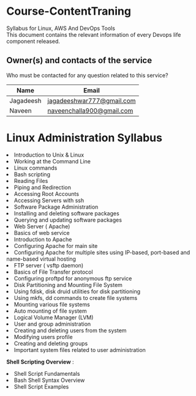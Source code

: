 # Course-ContentTraning
Syllabus for Linux, AWS And DevOps Tools  
This document contains the relevant information of every Devops life component released.

## Owner(s) and contacts of the service <Service>

Who must be contacted for any question related to this service?

| Name | Email |
| ---  | ---   |
| Jagadeesh | jagadeeshwar777@gmail.com |
| Naveen | naveenchalla900@gmail.com |

# **Linux Administration Syllabus**
<li>Introduction to Unix & Linux
<li>Working at the Command Line
<li>Linux commands
<li>Bash scripting
<li>Reading Files
<li>Piping and Redirection
<li>Accessing Root Accounts
<li>Accessing Servers with ssh
<li>Software Package Administration
<li>Installing and deleting software packages
<li>Querying and updating software packages
<li>Web Server ( Apache)
<li>Basics of web service
<li>Introduction to Apache
<li>Configuring Apache for main site
<li>Configuring Apache for multiple sites using IP-based, port-based and name-based virtual hosting

<li>FTP server ( vsftp daemon)
<li>Basics of File Transfer protocol
<li>Configuring proftpd for anonymous ftp service

<li>Disk Partitioning and Mounting File System
<li>Using fdisk, disk druid utilities for disk partitioning
<li>Using mkfs, dd commands to create file systems
<li>Mounting various file systems
<li>Auto mounting of file system
<li>Logical Volume Manager (LVM)

<li>User and group administration
<li>Creating and deleting users from the system
<li>Modifying users profile
<li>Creating and deleting groups
<li>Important system files related to user administration


**Shell Scripting Overview** :

<li>Shell Script Fundamentals
<li>Bash Shell Syntax Overview
<li>Shell Script Examples

